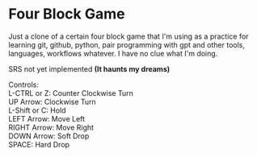 <h1>Four Block Game</h1>
<p>Just a clone of a certain four block game that I'm using as a practice for learning git, github, python, pair programming with gpt and other tools, languages, workflows whatever. I have no clue what I'm doing.</p> 
<p>SRS not yet implemented <b>(It haunts my dreams)</b></p>

Controls: <br />
L-CTRL or Z:    Counter Clockwise Turn <br />
UP Arrow:       Clockwise Turn <br />
L-Shift or C:   Hold <br />
LEFT Arrow:     Move Left <br />
RIGHT Arrow:    Move Right <br />
DOWN Arrow:     Soft Drop <br />
SPACE:          Hard Drop <br />
